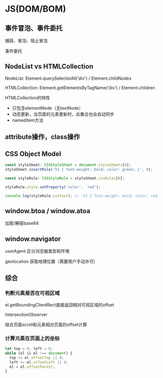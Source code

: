 
# JS(DOM/BOM)

## 事件冒泡、事件委托

捕获、冒泡、阻止冒泡

事件委托


## NodeList vs HTMLCollection

NodeList: Element.querySelectorAll('div') / Element.childNodes

HTMLCollection: Element.getElementsByTagName('div') / Element.children

HTMLCollection的特性

- 只包含elementNode（无textNode）
- 动态更新，当页面的元素更新时，此集合也会自动同步
- namedItem方法

## attribute操作，class操作


## CSS Object Model

```js
const styleSheet: CSSStyleSheet = document.styleSheets[0];
styleSheet.insertRule('h1 { font-weight: bold; color: green; }', 0);

const styleRule: CSSStyleRule = styleSheet.cssRules[0];

styleRule.style.setProperty('color', 'red');

console.log(styleRule.cssText); // 'h1 { font-weight: bold; color: red; }'
```




## window.btoa / window.atoa

加密/解密base64

## window.navigator

userAgent 区分浏览器类型和环境
 
geolocation 获取地理位置（需要用户手动许可）

## 综合

### 判断元素是否在可视区域

el.getBoundingClientRect直接返回相对可视区域的offset

IntersectionObserver

结合页面scroll和元素相对页面的offset计算

### 计算元素在页面上的坐标

```js
let top = 0, left = 0;
while (el && el !== document) {
  top += el.offsetTop || 0;
  left += el.offsetLeft || 0;
  el = el.offsetParent;
}
```


    
